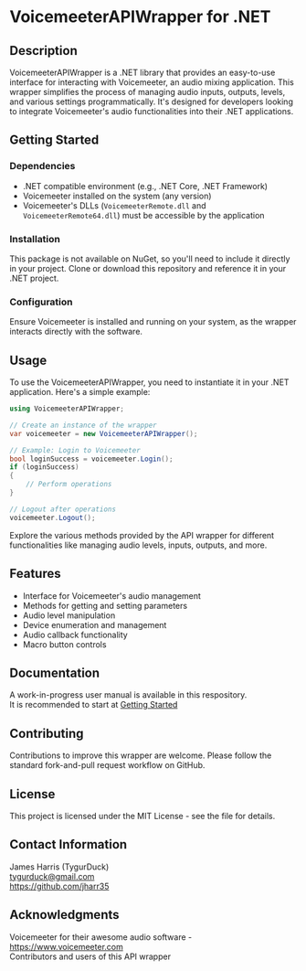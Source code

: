 # VoicemeeterAPIWrapper for .NET

## Description

VoicemeeterAPIWrapper is a .NET library that provides an easy-to-use interface for interacting with Voicemeeter, an audio mixing application. This wrapper simplifies the process of managing audio inputs, outputs, levels, and various settings programmatically. It's designed for developers looking to integrate Voicemeeter's audio functionalities into their .NET applications.

## Getting Started

### Dependencies

- .NET compatible environment (e.g., .NET Core, .NET Framework)
- Voicemeeter installed on the system (any version)
- Voicemeeter's DLLs (`VoicemeeterRemote.dll` and `VoicemeeterRemote64.dll`) must be accessible by the application

### Installation

This package is not available on NuGet, so you'll need to include it directly in your project. Clone or download this repository and reference it in your .NET project.

### Configuration

Ensure Voicemeeter is installed and running on your system, as the wrapper interacts directly with the software.

## Usage

To use the VoicemeeterAPIWrapper, you need to instantiate it in your .NET application. Here's a simple example:

```csharp
using VoicemeeterAPIWrapper;

// Create an instance of the wrapper
var voicemeeter = new VoicemeeterAPIWrapper();

// Example: Login to Voicemeeter
bool loginSuccess = voicemeeter.Login();
if (loginSuccess)
{
    // Perform operations
}

// Logout after operations
voicemeeter.Logout();
```

Explore the various methods provided by the API wrapper for different functionalities like managing audio levels, inputs, outputs, and more.

## Features
- Interface for Voicemeeter's audio management
- Methods for getting and setting parameters
- Audio level manipulation
- Device enumeration and management
- Audio callback functionality
- Macro button controls

## Documentation
A work-in-progress user manual is available in this respository. <br>
It is recommended to start at [Getting Started](User_Manual/Getting_Started.md)

## Contributing
Contributions to improve this wrapper are welcome. Please follow the standard fork-and-pull request workflow on GitHub.

## License
This project is licensed under the MIT License - see the file for details.

## Contact Information
James Harris (TygurDuck) <br>
tygurduck@gmail.com <br>
https://github.com/jharr35

## Acknowledgments
Voicemeeter for their awesome audio software - https://www.voicemeeter.com <br>
Contributors and users of this API wrapper

